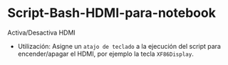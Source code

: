 # Script-Bash-HDMI-para-notebook
Activa/Desactiva HDMI 
- Utilización: Asigne un `atajo de teclado` a la ejecución del script para encender/apagar el HDMI, por ejemplo la tecla `XF86Display`.
